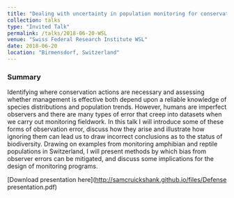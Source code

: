 ```yaml
---
title: "Dealing with uncertainty in population monitoring for conservation"
collection: talks
type: "Invited Talk"
permalink: /talks/2018-06-20-WSL
venue: "Swiss Federal Research Institute WSL"
date: 2018-06-20 
location: "Birmensdorf, Switzerland"
---
```


### Summary

Identifying where conservation actions are necessary and assessing whether management is effective both depend upon a reliable knowledge of species distributions and population trends. However, humans are imperfect observers and there are many types of error that creep into datasets when we carry out monitoring fieldwork. In this talk I will introduce some of these forms of observation error, discuss how they arise and illustrate how ignoring them can lead us to draw incorrect conclusions as to the status of biodiversity. Drawing on examples from monitoring amphibian and reptile populations in Switzerland, I will present methods by which bias from observer errors can be mitigated, and discuss some implications for the design of monitoring programs.

[Download presentation here](http://samcruickshank.github.io/files/Defense presentation.pdf)